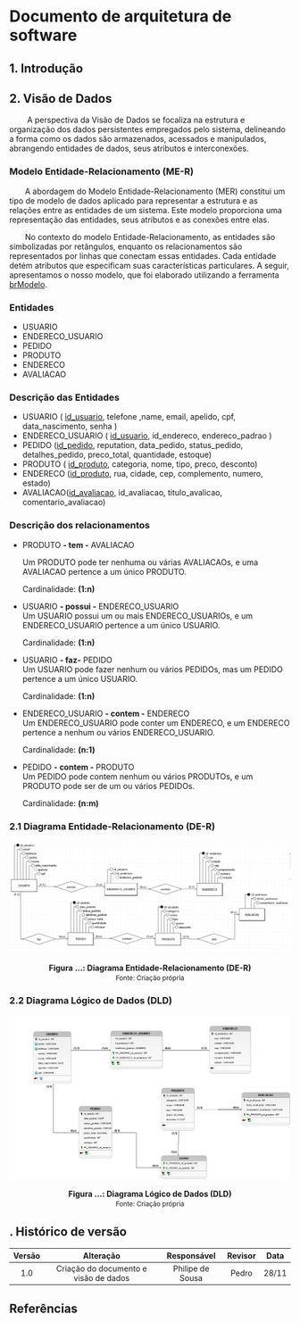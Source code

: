 # Documento de arquitetura de software

## 1. Introdução

## 2. Visão de Dados

&emsp;&emsp;   A perspectiva da Visão de Dados se focaliza na estrutura e organização dos dados persistentes empregados pelo sistema, delineando a forma como os dados são armazenados, acessados e manipulados, abrangendo entidades de dados, seus atributos e interconexões.

###  Modelo Entidade-Relacionamento (ME-R)

&emsp;&emsp;A abordagem do Modelo Entidade-Relacionamento (MER) constitui um tipo de modelo de dados aplicado para representar a estrutura e as relações entre as entidades de um sistema. Este modelo proporciona uma representação das entidades, seus atributos e as conexões entre elas.

&emsp;&emsp;No contexto do modelo Entidade-Relacionamento, as entidades são simbolizadas por retângulos, enquanto os relacionamentos são representados por linhas que conectam essas entidades. Cada entidade detém atributos que especificam suas características particulares. A seguir, apresentamos o nosso modelo, que foi elaborado utilizando a ferramenta [brModelo](http://www.sis4.com/brModelo/index.html).

### Entidades

- USUARIO
- ENDERECO_USUARIO
- PEDIDO
- PRODUTO
- ENDERECO
- AVALIACAO

### Descrição das Entidades

- USUARIO ( <span style="text-decoration: underline;">id_usuario</span>, telefone ,name, email, apelido, cpf, data_nascimento, senha  )
- ENDERECO_USUARIO ( <span style="text-decoration: underline;">id_usuario</span>, id_endereco, endereco_padrao )
- PEDIDO (<span style="text-decoration: underline;">id_pedido</span>, reputation, data_pedido, status_pedido, detalhes_pedido, preco_total, quantidade, estoque)
- PRODUTO ( <span style="text-decoration: underline;">id_produto</span>, categoria, nome, tipo, preco, desconto)
- ENDERECO (<span style="text-decoration: underline;">id_produto</span>, rua, cidade, cep, complemento, numero, estado)
- AVALIACAO(<span style="text-decoration: underline;">id_avaliacao</span>, id_avaliacao, titulo_avalicao, comentario_avaliacao)

### Descrição dos relacionamentos

- PRODUTO **- tem -** AVALIACAO <br>

  Um PRODUTO pode ter nenhuma ou várias AVALIACAOs, e uma AVALIACAO pertence a um único  PRODUTO.

  Cardinalidade: **(1:n)**

- USUARIO **- possui -** ENDERECO_USUARIO<br>
  Um USUARIO possui um ou mais ENDERECO_USUARIOs, e um ENDERECO_USUARIO pertence a um único USUARIO.

  Cardinalidade: **(1:n)**

- USUARIO **- faz-** PEDIDO<br>
  Um USUARIO pode fazer nenhum ou vários PEDIDOs, mas um PEDIDO pertence a um único USUARIO.

  Cardinalidade: **(1:n)**

- ENDERECO_USUARIO **- contem -** ENDERECO <br>
    Um ENDERECO_USUARIO pode conter um ENDERECO, e um ENDERECO pertence a nenhum ou vários ENDERECO_USUARIO.

    Cardinalidade: **(n:1)**

- PEDIDO **- contem -** PRODUTO<br>
  Um PEDIDO pode contem nenhum ou vários PRODUTOs, e um PRODUTO pode ser de um ou vários PEDIDOs.
  
  Cardinalidade: **(n:m)**


### 2.1 Diagrama Entidade-Relacionamento (DE-R)

<div align="center">

![Diagrama Entidade-Relacionamento](../img/DER.jpeg)

</div>

<figcaption align='center'>
    <b>Figura ...: Diagrama Entidade-Relacionamento (DE-R)</b>
    <br><small>Fonte: Criação própria</small>
</figcaption> </center>

### 2.2 Diagrama Lógico de Dados (DLD)

<div align="center">

![Diagrama Lógico de Dados (DLD)](../img/logicoDLD.jpeg)

</div>

<figcaption align='center'>
    <b>Figura ...: Diagrama Lógico de Dados (DLD)</b>
    <br><small>Fonte: Criação própria</small>
</figcaption> </center>



## . Histórico de versão

| Versão |                       Alteração                       |                   Responsável                   | Revisor | Data  |
| :----: | :---------------------------------------------------: | :---------------------------------------------: | :-----: | :---: |
|  1.0   |              Criação do documento e visão de dados             | Philipe de Sousa| Pedro  | 28/11 |

##  Referências
